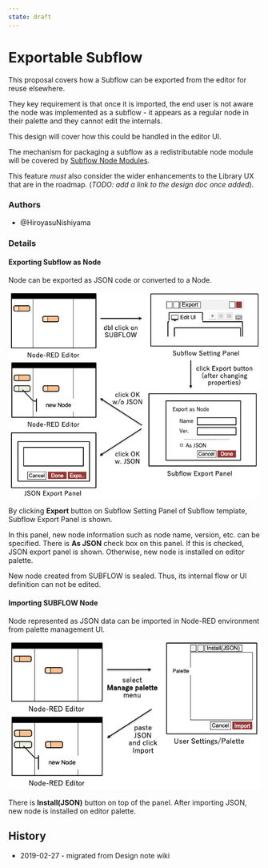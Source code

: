 ```yaml
---
state: draft
---
```


# Exportable Subflow

This proposal covers how a Subflow can be exported from the editor for reuse elsewhere.

They key requirement is that once it is imported, the end user is not aware the node
was implemented as a subflow - it appears as a regular node in their palette and
they cannot edit the internals.

This design will cover how this could be handled in the editor UI.

The mechanism for packaging a subflow as a redistributable node module will be
covered by [Subflow Node Modules](../subflow-node-modules.md).

This feature *must* also consider the wider enhancements to the Library UX that
are in the roadmap. (*TODO: add a link to the design doc once added*).

### Authors

 - @HiroyasuNishiyama

### Details

#### Exporting Subflow as Node

Node can be exported as JSON code or converted to a Node.


![Subflow-export-UI](Subflow-export-UI.png)

By clicking **Export** button on Subflow Setting Panel of Subflow template, Subflow Export Panel is shown.

In this panel, new node information such as node name, version, etc. can be specified. There is **As JSON** check box on this panel.  If this is checked, JSON export panel is shown.  Otherwise, new node is installed on  editor palette.  

New node created from SUBFLOW is sealed.  Thus, its internal flow or UI definition can not be edited.

#### Importing SUBFLOW Node

Node represented as JSON data can be imported in Node-RED environment from palette management UI.

![Subflow-import-UI](Subflow-import-UI.png)

There is **Install(JSON)** button on top of the panel.  After importing JSON, new node is installed on editor palette.


## History

  - 2019-02-27 - migrated from Design note wiki

